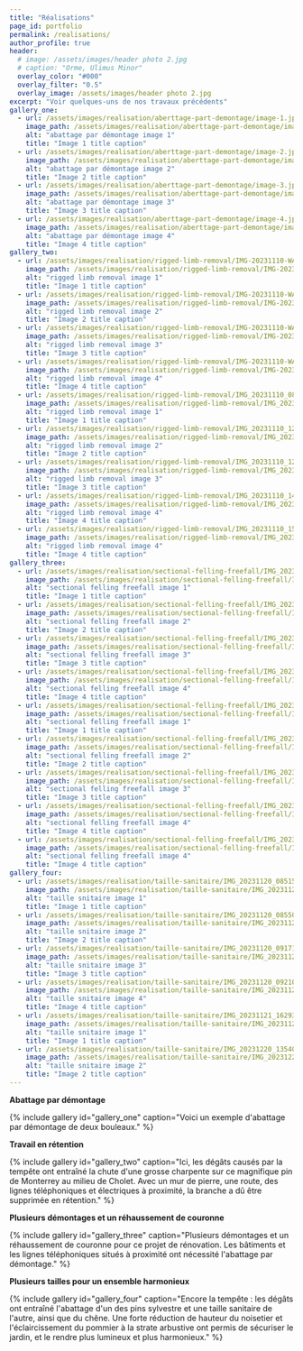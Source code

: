 ```yaml
---
title: "Réalisations"
page_id: portfolio
permalink: /realisations/
author_profile: true
header:
  # image: /assets/images/header photo 2.jpg
  # caption: "Orme, Ulimus Minor"
  overlay_color: "#000"
  overlay_filter: "0.5"
  overlay_image: /assets/images/header photo 2.jpg
excerpt: "Voir quelques-uns de nos travaux précédents"
gallery_one:
  - url: /assets/images/realisation/aberttage-part-demontage/image-1.jpg
    image_path: /assets/images/realisation/aberttage-part-demontage/image-1.jpg
    alt: "abattage par démontage image 1"
    title: "Image 1 title caption"
  - url: /assets/images/realisation/aberttage-part-demontage/image-2.jpg
    image_path: /assets/images/realisation/aberttage-part-demontage/image-2.jpg
    alt: "abattage par démontage image 2"
    title: "Image 2 title caption"
  - url: /assets/images/realisation/aberttage-part-demontage/image-3.jpg
    image_path: /assets/images/realisation/aberttage-part-demontage/image-3.jpg
    alt: "abattage par démontage image 3"
    title: "Image 3 title caption"
  - url: /assets/images/realisation/aberttage-part-demontage/image-4.jpg
    image_path: /assets/images/realisation/aberttage-part-demontage/image-4.jpg
    alt: "abattage par démontage image 4"
    title: "Image 4 title caption"
gallery_two:
  - url: /assets/images/realisation/rigged-limb-removal/IMG-20231110-WA0009.jpg
    image_path: /assets/images/realisation/rigged-limb-removal/IMG-20231110-WA0009.jpg
    alt: "rigged limb removal image 1"
    title: "Image 1 title caption"
  - url: /assets/images/realisation/rigged-limb-removal/IMG-20231110-WA0010.jpg
    image_path: /assets/images/realisation/rigged-limb-removal/IMG-20231110-WA0010.jpg
    alt: "rigged limb removal image 2"
    title: "Image 2 title caption"
  - url: /assets/images/realisation/rigged-limb-removal/IMG-20231110-WA0012.jpg
    image_path: /assets/images/realisation/rigged-limb-removal/IMG-20231110-WA0012.jpg
    alt: "rigged limb removal image 3"
    title: "Image 3 title caption"
  - url: /assets/images/realisation/rigged-limb-removal/IMG-20231110-WA0013.jpg
    image_path: /assets/images/realisation/rigged-limb-removal/IMG-20231110-WA0013.jpg
    alt: "rigged limb removal image 4"
    title: "Image 4 title caption"
  - url: /assets/images/realisation/rigged-limb-removal/IMG_20231110_084214_975.jpg
    image_path: /assets/images/realisation/rigged-limb-removal/IMG_20231110_084214_975.jpg
    alt: "rigged limb removal image 1"
    title: "Image 1 title caption"
  - url: /assets/images/realisation/rigged-limb-removal/IMG_20231110_120241_443.jpg
    image_path: /assets/images/realisation/rigged-limb-removal/IMG_20231110_120241_443.jpg
    alt: "rigged limb removal image 2"
    title: "Image 2 title caption"
  - url: /assets/images/realisation/rigged-limb-removal/IMG_20231110_120312_863.jpg
    image_path: /assets/images/realisation/rigged-limb-removal/IMG_20231110_120312_863.jpg
    alt: "rigged limb removal image 3"
    title: "Image 3 title caption"
  - url: /assets/images/realisation/rigged-limb-removal/IMG_20231110_141728_562.jpg
    image_path: /assets/images/realisation/rigged-limb-removal/IMG_20231110_141728_562.jpg
    alt: "rigged limb removal image 4"
    title: "Image 4 title caption"
  - url: /assets/images/realisation/rigged-limb-removal/IMG_20231110_154814_989.jpg
    image_path: /assets/images/realisation/rigged-limb-removal/IMG_20231110_154814_989.jpg
    alt: "rigged limb removal image 4"
    title: "Image 4 title caption"
gallery_three:
  - url: /assets/images/realisation/sectional-felling-freefall/IMG_20231113_172926_931.jpg
    image_path: /assets/images/realisation/sectional-felling-freefall/IMG_20231113_172926_931.jpg
    alt: "sectional felling freefall image 1"
    title: "Image 1 title caption"
  - url: /assets/images/realisation/sectional-felling-freefall/IMG_20231113_173016_227.jpg
    image_path: /assets/images/realisation/sectional-felling-freefall/IMG_20231113_173016_227.jpg
    alt: "sectional felling freefall image 2"
    title: "Image 2 title caption"
  - url: /assets/images/realisation/sectional-felling-freefall/IMG_20231113_173043_059.jpg
    image_path: /assets/images/realisation/sectional-felling-freefall/IMG_20231113_173043_059.jpg
    alt: "sectional felling freefall image 3"
    title: "Image 3 title caption"
  - url: /assets/images/realisation/sectional-felling-freefall/IMG_20231113_173247_200.jpg
    image_path: /assets/images/realisation/sectional-felling-freefall/IMG_20231113_173247_200.jpg
    alt: "sectional felling freefall image 4"
    title: "Image 4 title caption"
  - url: /assets/images/realisation/sectional-felling-freefall/IMG_20231128_105526_457.jpg
    image_path: /assets/images/realisation/sectional-felling-freefall/IMG_20231128_105526_457.jpg
    alt: "sectional felling freefall image 1"
    title: "Image 1 title caption"
  - url: /assets/images/realisation/sectional-felling-freefall/IMG_20231129_112403_972.jpg
    image_path: /assets/images/realisation/sectional-felling-freefall/IMG_20231129_112403_972.jpg
    alt: "sectional felling freefall image 2"
    title: "Image 2 title caption"
  - url: /assets/images/realisation/sectional-felling-freefall/IMG_20231220_091917_061.jpg
    image_path: /assets/images/realisation/sectional-felling-freefall/IMG_20231220_091917_061.jpg
    alt: "sectional felling freefall image 3"
    title: "Image 3 title caption"
  - url: /assets/images/realisation/sectional-felling-freefall/IMG_20231220_091950_089.jpg
    image_path: /assets/images/realisation/sectional-felling-freefall/IMG_20231220_091950_089.jpg
    alt: "sectional felling freefall image 4"
    title: "Image 4 title caption"
  - url: /assets/images/realisation/sectional-felling-freefall/IMG_20231220_092059_387.jpg
    image_path: /assets/images/realisation/sectional-felling-freefall/IMG_20231220_092059_387.jpg
    alt: "sectional felling freefall image 4"
    title: "Image 4 title caption"
gallery_four:
  - url: /assets/images/realisation/taille-sanitaire/IMG_20231120_085152_272.jpg
    image_path: /assets/images/realisation/taille-sanitaire/IMG_20231120_085152_272.jpg
    alt: "taille snitaire image 1"
    title: "Image 1 title caption"
  - url: /assets/images/realisation/taille-sanitaire/IMG_20231120_085508_587.jpg
    image_path: /assets/images/realisation/taille-sanitaire/IMG_20231120_085508_587.jpg
    alt: "taille snitaire image 2"
    title: "Image 2 title caption"
  - url: /assets/images/realisation/taille-sanitaire/IMG_20231120_091713_530.jpg
    image_path: /assets/images/realisation/taille-sanitaire/IMG_20231120_091713_530.jpg
    alt: "taille snitaire image 3"
    title: "Image 3 title caption"
  - url: /assets/images/realisation/taille-sanitaire/IMG_20231120_092104_030.jpg
    image_path: /assets/images/realisation/taille-sanitaire/IMG_20231120_092104_030.jpg
    alt: "taille snitaire image 4"
    title: "Image 4 title caption"
  - url: /assets/images/realisation/taille-sanitaire/IMG_20231121_162930_253.jpg
    image_path: /assets/images/realisation/taille-sanitaire/IMG_20231121_162930_253.jpg
    alt: "taille snitaire image 1"
    title: "Image 1 title caption"
  - url: /assets/images/realisation/taille-sanitaire/IMG_20231220_135401_309.jpg
    image_path: /assets/images/realisation/taille-sanitaire/IMG_20231220_135401_309.jpg
    alt: "taille snitaire image 2"
    title: "Image 2 title caption"
---
```


**Abattage par démontage**

{% include gallery id="gallery_one" caption="Voici un exemple d'abattage par démontage de deux bouleaux." %}

**Travail en rétention**

{% include gallery id="gallery_two" caption="Ici, les dégâts causés par la tempête ont entraîné la chute d'une grosse charpente sur ce magnifique pin de Monterrey au milieu de Cholet. Avec un mur de pierre, une route, des lignes téléphoniques et électriques à proximité, la branche a dû être supprimée en rétention." %}

**Plusieurs démontages et un réhaussement de couronne**

{% include gallery id="gallery_three" caption="Plusieurs démontages et un réhaussement de couronne pour ce projet de rénovation. Les bâtiments et les lignes téléphoniques situés à proximité ont nécessité l'abattage par démontage." %}

**Plusieurs tailles pour un ensemble harmonieux**

{% include gallery id="gallery_four" caption="Encore la tempête : les dégâts ont entraîné l'abattage d'un des pins sylvestre et une taille sanitaire de l'autre, ainsi que du chêne. Une forte réduction de hauteur du noisetier et l'éclaircissement du pommier à la strate arbustive ont permis de sécuriser le jardin, et le rendre plus lumineux et plus harmonieux." %}
